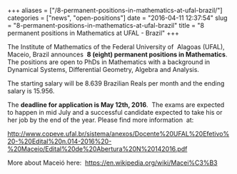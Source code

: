 +++
aliases = ["/8-permanent-positions-in-mathematics-at-ufal-brazil/"]
categories = ["news", "open-positions"]
date = "2016-04-11 12:37:54"
slug = "8-permanent-positions-in-mathematics-at-ufal-brazil"
title = "8 permanent positions in Mathematics at UFAL - Brazil"
+++

The Institute of Mathematics of the Federal University of  Alagoas
(UFAL), Maceio, Brazil announces  **8 (eight) permanent positions in
Mathematics**.  The positions are open to PhDs in Mathematics with a
background in Dynamical Systems, Differential Geometry, Algebra and
Analysis.

<div>

The starting salary will be 8.639 Brazilian Reals per month and the
ending salary is 15.956.

</div>

<div>

</div>

<div>

The **deadline for application is <span class="aBn" tabindex="0"
term="goog_124034278"><span class="aQJ">May 12th, 2016</span></span>**. 
The exams are expected  to happen in mid July and a successful candidate
expected to take his or her job by the end of the year. Please find more
information  at:

</div>

<div>

<http://www.copeve.ufal.br/sistema/anexos/Docente%20UFAL%20Efetivo%20-%20Edital%20n.014-2016%20-%20Maceio/Edital%20de%20Abertura%20N%20142016.pdf>

</div>

<div>

</div>

<div>

More about Maceió here:  <https://en.wikipedia.org/wiki/Macei%C3%B3>

</div>

<div>

</div>

